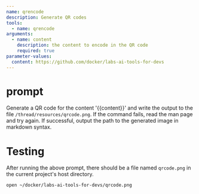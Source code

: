 ```yaml
---
name: qrencode
description: Generate QR codes
tools:
  - name: qrencode
arguments:
  - name: content
    description: the content to encode in the QR code
    required: true
parameter-values:
  content: https://github.com/docker/labs-ai-tools-for-devs
---
```


# prompt

Generate a QR code for the content '{{content}}' and write the output to the file `/thread/resources/qrcode.png`.
If the command fails, read the man page and try again.
If successful, output the path to the generated image in markdown syntax.

# Testing

After running the above prompt, there should be a file named `qrcode.png` in the current project's host directory.

```bash
open ~/docker/labs-ai-tools-for-devs/qrcode.png
```

